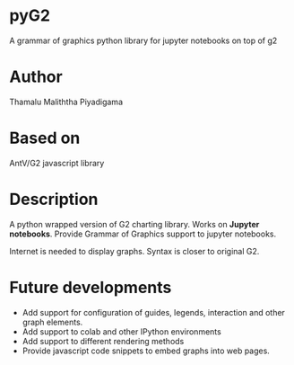 # pyG2

A grammar of graphics python library for jupyter notebooks on top of g2

# Author

Thamalu Maliththa Piyadigama

# Based on 

AntV/G2 javascript library

# Description

A python wrapped version of G2 charting library. Works on **Jupyter notebooks**. Provide Grammar of Graphics support to jupyter notebooks.

Internet is needed to display graphs. Syntax is closer to original G2.  

# Future developments

+ Add support for configuration of guides, legends, interaction and other graph elements. 
+ Add support to colab and other IPython environments
+ Add support to different rendering methods
+ Provide javascript code snippets to embed graphs into web pages.